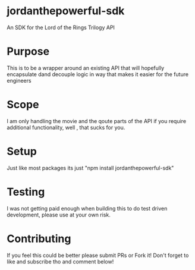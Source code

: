 # jordanthepowerful-sdk
An SDK for the Lord of the Rings Trilogy API 

# Purpose 
This is to be a wrapper around an existing API that will hopefully encapsulate dand decouple logic in way that makes it easier for the future engineers 

# Scope 
I am only handling the movie and the qoute parts of the API if you require additional functionality, well , that sucks for you. 

# Setup
Just like most packages its just "npm install jordanthepowerful-sdk"

# Testing 
I was not getting paid enough when building this to do test driven development, please use at your own risk. 

# Contributing 
If you feel this could be better please submit PRs or Fork it! 
Don't forget to like and subscribe tho and comment below!
